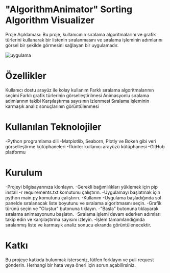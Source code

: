  # "AlgorithmAnimator" Sorting Algorithm Visualizer

Proje Açıklaması: Bu proje, kullanıcının sıralama algoritmalarını ve grafik türlerini kullanarak bir listenin sıralanmasını ve sıralama işleminin adımlarını görsel bir şekilde görmesini sağlayan bir uygulamadır.

![uygulama](https://github.com/senademirbass/sorting-algorithm/blob/main/g%C3%B6rsel1.png)

# Özellikler
Kullanıcı dostu arayüz ile kolay kullanım
Farklı sıralama algoritmalarının seçimi
Farklı grafik türlerinin görselleştirilmesi
Animasyonlu sıralama adımlarının takibi
Karşılaştırma sayısının izlenmesi
Sıralama işleminin karmaşık analiz sonuçlarının görüntülenmesi

# Kullanılan Teknolojiler

-Python programlama dili
-Matplotlib, Seaborn, Plotly ve Bokeh gibi veri görselleştirme kütüphaneleri
-Tkinter kullanıcı arayüzü kütüphanesi
-GitHub platformu

# Kurulum

-Projeyi bilgisayarınıza klonlayın.
-Gerekli bağımlılıkları yüklemek için pip install -r requirements.txt komutunu çalıştırın.
-Uygulamayı başlatmak için python main.py komutunu çalıştırın.
-Kullanım
-Uygulama başladığında sol panelde sıralanacak liste boyutunu ve sıralama algoritmasını seçin.
-Grafik türünü seçin ve "Oluştur" butonuna tıklayın.
-"Başla" butonuna tıklayarak sıralama animasyonunu başlatın.
-Sıralama işlemi devam ederken adımları takip edin ve karşılaştırma sayısını izleyin.
-İşlem tamamlandığında sıralanmış liste ve karmaşık analiz sonucu ekranda görüntülenecektir.

# Katkı
Bu projeye katkıda bulunmak isterseniz, lütfen forklayın ve pull request gönderin.
Herhangi bir hata veya öneri için sorun açabilirsiniz.

